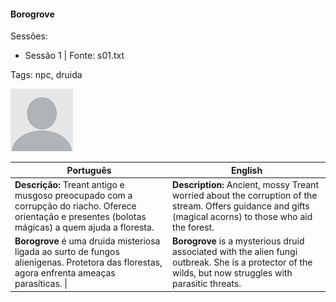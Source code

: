 
#### Borogrove

Sessões:  
- Sessão 1 | Fonte: s01.txt

Tags: npc, druida

![Borogrove](docs/assets/npc/npc_blank.png)

| Português                                                                                                                                              | English                                                                                                                                                    |
| ------------------------------------------------------------------------------------------------------------------------------------------------------ | ---------------------------------------------------------------------------------------------------------------------------------------------------------- |
| **Descrição:** Treant antigo e musgoso preocupado com a corrupção do riacho. Oferece orientação e presentes (bolotas mágicas) a quem ajuda a floresta. | **Description:** Ancient, mossy Treant worried about the corruption of the stream. Offers guidance and gifts (magical acorns) to those who aid the forest. |
| **Borogrove** é uma druida misteriosa ligada ao surto de fungos alienígenas. Protetora das florestas, agora enfrenta ameaças parasíticas. \|           | **Borogrove** is a mysterious druid associated with the alien fungi outbreak. She is a protector of the wilds, but now struggles with parasitic threats.   |

